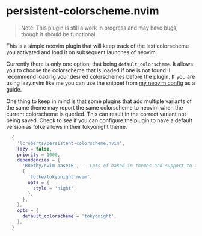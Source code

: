 # persistent-colorscheme.nvim

> Note: This plugin is still a work in progress and may have bugs, though it should be functional.

This is a simple neovim plugin that will keep track of the last colorscheme you activated and load it on subsequent launches of neovim.

Currently there is only one option, that being `default_colorscheme`. It allows you to choose the colorscheme that is loaded if one is not found. I recommend loading your desired colorschemes before the plugin. If you are using lazy.nvim like me you can use the snippet from [my neovim config](https://github.com/lcroberts/nvim-config) as a guide.

One thing to keep in mind is that some plugins that add multiple variants of the same theme may report the same colorscheme to neovim when the current colorscheme is queried. This can result in the correct variant not being saved. Check to see if you can configure the plugin to have a default version as folke allows in their tokyonight theme.

```lua
  {
    'lcroberts/persistent-colorscheme.nvim',
    lazy = false,
    priority = 1000,
    dependencies = {
      'RRethy/nvim-base16', -- Lots of baked-in themes and support to add more
      {
        'folke/tokyonight.nvim',
        opts = {
          style = 'night',
        },
      },
    },
    opts = {
      default_colorscheme = 'tokyonight',
    },
  }
```

